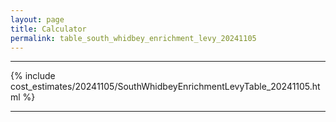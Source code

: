 ```yaml
---
layout: page
title: Calculator
permalink: table_south_whidbey_enrichment_levy_20241105
---
```


___

{% include cost_estimates/20241105/SouthWhidbeyEnrichmentLevyTable_20241105.html %}

___

